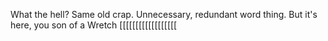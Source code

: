 What the hell? Same old crap. Unnecessary, redundant word thing. But it's here, you son of a Wretch [[[[[[[[[[[[[[[[[[
